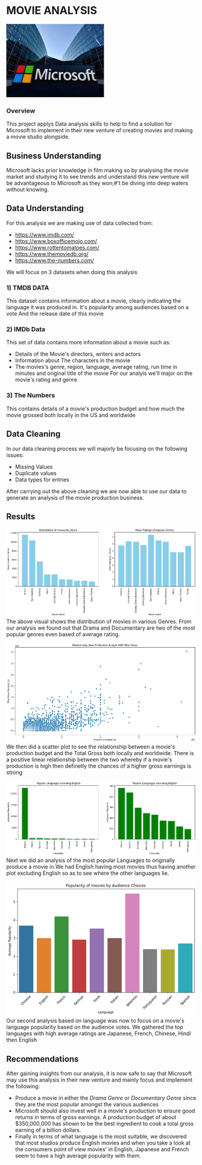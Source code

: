 # MOVIE ANALYSIS
![alt text](Visualizations/Microsoft.jpg)

### Overview
This project applys Data analysis skills to help to find a solution for Microsoft to implement in their new venture of creating movies and making a movie studio alongside.

## Business Understanding
Microsoft lacks prior knowledge in film making so by analysing the movie market and studying it to see trends and understand this new venture will be advantageous to Microsoft as they won;#'t be diving into deep waters without knowing.

## Data Understanding
For this analysis we are making use of data collected from:
 * https://www.imdb.com/
 * https://www.boxofficemojo.com/
 * https://www.rottentomatoes.com/
 * https://www.themoviedb.org/
 * https://www.the-numbers.com/
 
 We will focus on 3 datasets when doing this analysis
 
 ### 1) TMDB DATA
 This dataset contains information about a movie, clearly indicating the language it was produced in.
 It's popularity among audiences based on a vote
 And the release date of this movie
 
 ### 2) IMDb Data
 This set of data contains more information about a movie such as:
  * Details of the Movie's directors, writers and actors
  * Information about The characters in the movie
  * The movies's genre, region, language, average rating, run time in minutes and original title of the movie
  For our analyis we'll major on the movie's rating and genre

 ### 3) The Numbers
 This contains details of a movie's production budget and how much the movie grossed both locally in the US and worldwide

## Data Cleaning
In our data cleaning process we will majorly be focusing on the following issues:
 * Missing Values
 * Duplicate values
 * Data types for entries


After carrying out the above cleaning we are now able to use our data to generate an analysis of the movie production business.

## Results
![alt text](Visualizations/Genres.png)
The above visual shows the distribution of movies in various Genres. From our analysis we found out that Drama and Documentary are two of the most popular genres even based of average rating.

![alt text](Visualizations/Budget.png)
We then did a scatter plot to see the relationship between a movie's production budget and the Total Gross both locally and worldwide.
There is a positive linear relationship between the two whereby if a movie's production is high then definetly the chances of a higher gross earnings is strong

![alt text](<Visualizations/Languages 1.png>)
Next we did an analysis of the most popular Languages to originally produce a movie in.We had English having most movies thus having another plot excluding English so as to see where the other languages lie.

![alt text](<Visualizations/Languages 2.png>)
Our second analysis based on language was now to focus on a movie's language popularity based on the audience votes. We gathered the top languages with high average ratings are Japanese, French, Chinese, Hindi then English

## Recommendations
After gaining insights from our analysis, it is now safe to say that Microsoft may use this analysis in their new venture and mainly focus and implement the following:
 * Produce a movie in either the *Drama Genre* or *Documentary Genre* since they are the most popular amongst the various audiences
 * Microsoft should also invest well in a movie's production to ensure good returns in terms of gross earnings. A production budget of about $350,000,000 has shown to be the best ingredient to cook a total gross earning of a billion dollars.
 * Finally in terms of what language is the most suitable, we discovered that most studios produce English movies and when you take a look at the consumers point of view movies' in English, Japanese and French seem to have a high average popularity with them.







